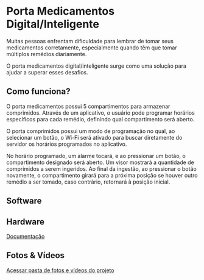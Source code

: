 
# Porta Medicamentos Digital/Inteligente

Muitas pessoas enfrentam dificuldade  para lembrar de tomar seus medicamentos corretamente, especialmente quando têm que tomar múltiplos remédios diariamente. 

O porta medicamentos digital/inteligente surge como uma solução para ajudar a superar esses desafios.

## Como funciona?

O porta medicamentos possui 5 compartimentos para armazenar comprimidos. Através de um aplicativo, o usuário pode programar horários específicos para cada remédio, definindo qual compartimento será aberto.

O porta comprimidos possui um modo de programação no qual, ao selecionar um botão, o Wi-Fi será ativado para buscar diretamente do servidor os horários programados no aplicativo.

No horário programado, um alarme tocará, e ao pressionar um botão, o compartimento designado será aberto. Um visor mostrará a quantidade de comprimidos a serem ingeridos. Ao final da ingestão, ao pressionar o botão novamente, o compartimento girará para a próxima posição se houver outro remédio a ser tomado, caso contrário, retornará à posição inicial.


## Software

## Hardware

[Documentação](Hardware)

## Fotos & Vídeos

[Acessar pasta de fotos e vídeos do projeto](Fotos&Videos)